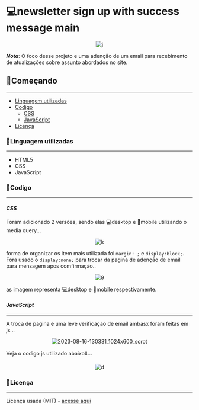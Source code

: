 # 💻newsletter sign up with success message main
<div align="center">
 
![j](https://github.com/matheus369k/newsletter-sign-up-with-success-message-main/assets/47065962/87b05865-e87e-4190-945c-29c5d12e1f7d)</div>

__*Nota*__: O foco desse projeto e uma adençāo de um email para recebimento de atualizaçǒes sobre assunto abordados no site.

## 🚀Começando
***
- [Linguagem utilizadas](#linguagem-utilizadas)
- [Codigo](#codigo)
   - [CSS](#css)
   - [JavaScript](#javascript)
- [Licença](#licença) 

### 📕Linguagem utilizadas
***
- HTML5
- CSS
- JavaScript

###  🧰Codigo
***
#### __*CSS*__
Foram adicionado 2 versőes, sendo elas 💻desktop e 📱mobile utilizando o media query...
<div align="center">
 
 ![k](https://github.com/matheus369k/newsletter-sign-up-with-success-message-main/assets/47065962/0f26fa83-8437-4c20-b47c-a3cbd485b44d)</div>

forma de organizar os item mais utilizada foi ```margin: ;``` e ```display:block;```.
Fora usado o ```display:none;``` para trocar da pagina de adençāo de email para mensagem apos comfirmaçāo..
<div align="center">

 ![9](https://github.com/matheus369k/newsletter-sign-up-with-success-message-main/assets/47065962/e11e5d49-74fc-4c97-bda3-34f0aaf4c4be)</div>
 as imagem representa 💻desktop e 📱mobile respectivamente.

#### __*JavaScript*__
***
A troca de pagina e uma leve verificaçao de email ambasx foram feitas em js...
<div align="center">

![2023-08-16-130331_1024x600_scrot](https://github.com/matheus369k/newsletter-sign-up-with-success-message-main/assets/47065962/303553e8-a678-4540-9774-c240ddf1574d)</div>
Veja o codigo js utilizado abaixo⬇️...
<div align="center">
 
![d](https://github.com/matheus369k/newsletter-sign-up-with-success-message-main/assets/47065962/8c0f1e1d-d35b-4a66-815f-147bd1ffb984)</div>

### 📃Licença
***
Licença usada (MIT) - [acesse aqui](/LICENSE)



